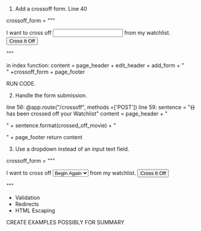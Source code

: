 <!-- Reminders -->

<!-- Studio Solution -->
1. Add a crossoff form. Line 40

crossoff_form = """
    <form action="/crossoff" method="post">
        <label for="crossed-off-movie">
            I want to cross off
            <input type="text" id="crossed-off-movie" name="crossed-off-movie"/>
            from my watchlist.
        </label>
        <input type="submit" value="Cross It Off"/>
    </form>
"""


in index function: content = page_header + edit_header + add_form + "<br/>" +crossoff_form + page_footer

RUN CODE.

2. Handle the form submission. 

line 56: @app.route("/crossoff", methods =['POST'])
line 59:    sentence = "<strike>{}</strike> has been crossed off your Watchlist"
            content = page_header + "<p>" + sentence.format(crossed_off_movie) + "</p>" + page_footer
            return content

3. Use a dropdown instead of an input text field. 

crossoff_form = """
    <form action="/crossoff" method="post">
        <label for="crossed-off-movie">
            I want to cross off
            <select id="crossed-off-movie" name="crossed-off-movie">
                <option>Begin Again</option>
                <option>Big Fish</option>
                <option>Pulp Fiction</option>
            </select>
            from my watchlist.
        </label>
        <input type="submit" value="Cross It Off"/>
    </form>
"""



<!-- TODO -->

<!-- Summary -->
- Validation
- Redirects
- HTML Escaping

<!-- Q&A -->
CREATE EXAMPLES POSSIBLY FOR SUMMARY


<!-- Studio Walkthough -->